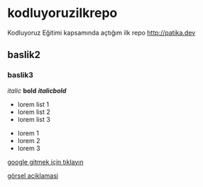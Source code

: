 # kodluyoruzilkrepo
Kodluyoruz Eğitimi kapsamında açtığım ilk repo
http://patika.dev

## baslik2

### baslik3

*italic* **bold** ***italicbold***

* lorem list 1
* lorem list 2
* lorem list 3

- lorem 1
- lorem 2
- lorem 3

[google gitmek için tıklayın](https://google.com.tr)

[görsel aciklamasi](https://picsum.photos/200/300)